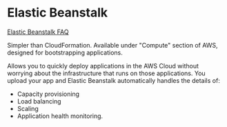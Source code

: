 # Elastic Beanstalk
[Elastic Beanstalk FAQ](https://aws.amazon.com/elasticbeanstalk/faqs/)

Simpler than CloudFormation. Available under "Compute" section of AWS, designed for bootstrapping applications.

Allows you to quickly deploy applications in the AWS Cloud without worrying about the infrastructure that runs on those applications. You upload your app and Elastic Beanstalk automatically handles the details of:
- Capacity provisioning
- Load balancing
- Scaling
- Application health monitoring.
